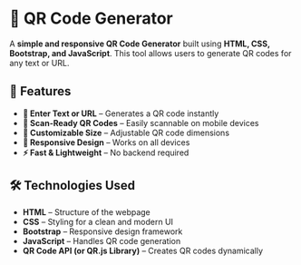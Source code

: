 # 🔲 QR Code Generator

A **simple and responsive QR Code Generator** built using **HTML, CSS, Bootstrap, and JavaScript**. This tool allows users to generate QR codes for any text or URL.

## 🚀 Features

- **📝 Enter Text or URL** – Generates a QR code instantly  
- **📲 Scan-Ready QR Codes** – Easily scannable on mobile devices  
- **🎨 Customizable Size** – Adjustable QR code dimensions  
- **📱 Responsive Design** – Works on all devices  
- **⚡ Fast & Lightweight** – No backend required  

## 🛠️ Technologies Used

- **HTML** – Structure of the webpage  
- **CSS** – Styling for a clean and modern UI  
- **Bootstrap** – Responsive design framework  
- **JavaScript** – Handles QR code generation  
- **QR Code API (or QR.js Library)** – Creates QR codes dynamically  


